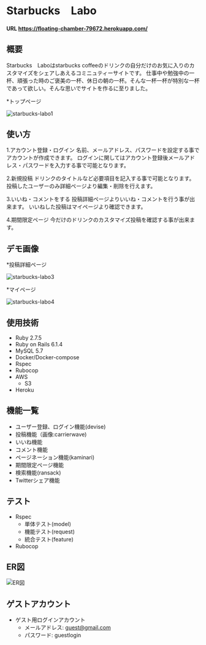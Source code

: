 # Starbucks　Labo

#### URL https://floating-chamber-79672.herokuapp.com/

## 概要

Starbucks　Laboはstarbucks coffeeのドリンクの自分だけのお気に入りのカスタマイズをシェアしあえるコミニュティーサイトです。
仕事中や勉強中の一杯、頑張った時のご褒美の一杯、休日の朝の一杯。そんな一杯一杯が特別な一杯であって欲しい。そんな思いでサイトを作るに至りました。

*トップページ

![starbucks-labo1](https://user-images.githubusercontent.com/94495458/168611216-97ee655f-9258-4597-a319-fdd3db81f35c.png)

## 使い方

1.アカウント登録・ログイン
名前、メールアドレス、パスワードを設定する事でアカウントが作成できます。
ログインに関してはアカウント登録後メールアドレス・パスワードを入力する事で可能となります。

2.新規投稿
ドリンクのタイトルなど必要項目を記入する事で可能となります。
投稿したユーザーのみ詳細ページより編集・削除を行えます。

3.いいね・コメントをする
投稿詳細ページよりいいね・コメントを行う事が出来ます。
いいねした投稿はマイページより確認できます。

4.期間限定ページ
今だけのドリンクのカスタマイズ投稿を確認する事が出来ます。

## デモ画像

*投稿詳細ページ

![starbucks-labo3](https://user-images.githubusercontent.com/94495458/168611867-9d180999-b9a5-44fb-a681-96bbc53267f3.png)

*マイページ

![starbucks-labo4](https://user-images.githubusercontent.com/94495458/168612023-a7a89b49-8b92-4255-86fd-04d5464c1407.png)

## 使用技術

* Ruby 2.7.5
* Ruby on Rails 6.1.4
* MySQL 5.7
* Docker/Docker-compose
* Rspec
* Rubocop
* AWS
  * S3
* Heroku

## 機能一覧

* ユーザー登録、ログイン機能(devise)
* 投稿機能（画像:carrierwave)
* いいね機能
* コメント機能
* ページネーション機能(kaminari)
* 期間限定ページ機能
* 検索機能(ransack)
* Twitterシェア機能

## テスト

* Rspec
  * 単体テスト(model)
  * 機能テスト(request)
  * 統合テスト(feature)
* Rubocop

## ER図

![ER図](https://user-images.githubusercontent.com/94495458/168694306-87387c58-15c6-4e65-bc33-8321d3f6f171.png)

## ゲストアカウント

* ゲスト用ログインアカウント
  * メールアドレス: guest@gmail.com
  * パスワード: guestlogin


